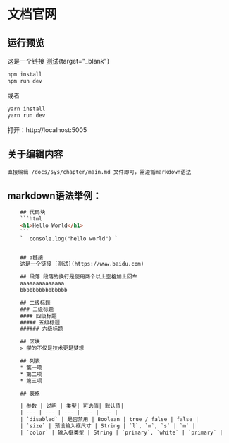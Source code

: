 # 文档官网

## 运行预览

这是一个链接 [测试](https://www.baidu.com){target="_blank"}

```javascript
npm install
npm run dev
```

或者

```javascript
yarn install
yarn run dev
```

打开：http://localhost:5005

## 关于编辑内容
    直接编辑 /docs/sys/chapter/main.md 文件即可，需遵循markdown语法

##  markdown语法举例：
```html
    ## 代码块 
    ```html
    <h1>Hello World</h1>
    ```  
    `  console.log("hello world") `


    ## a链接
    这是一个链接 [测试](https://www.baidu.com)

    ## 段落 段落的换行是使用两个以上空格加上回车
    aaaaaaaaaaaaaa  
    bbbbbbbbbbbbbbb

    ## 二级标题
    ### 三级标题
    #### 四级标题
    ##### 五级标题
    ###### 六级标题

    ## 区块
    > 学的不仅是技术更是梦想

    ## 列表
    * 第一项
    * 第二项
    * 第三项

    ## 表格

    | 参数 | 说明 | 类型| 可选值| 默认值|
    | --- | --- | --- | --- | --- |
    | `disabled` | 是否禁用 | Boolean | true / false | false |
    | `size` | 预设输入框尺寸 | String | `l`, `m`, `s` | `m` |
    | `color` | 输入框类型 | String | `primary`, `white` | `primary` |
```
